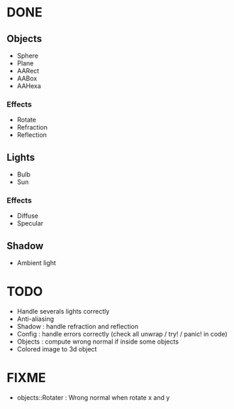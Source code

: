 # DONE

## Objects

- Sphere
- Plane
- AARect
- AABox
- AAHexa

### Effects

- Rotate
- Refraction
- Reflection

## Lights

- Bulb
- Sun

### Effects

- Diffuse
- Specular

## Shadow

- Ambient light

# TODO

- Handle severals lights correctly
- Anti-aliasing
- Shadow : handle refraction and reflection
- Config : handle errors correctly (check all unwrap / try! / panic! in code)
- Objects : compute wrong normal if inside some objects
- Colored image to 3d object

# FIXME

- objects::Rotater : Wrong normal when rotate x and y
